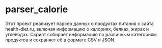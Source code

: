 # parser_calorie
Этот проект реализует парсер данных о продуктах питания с сайта health-diet.ru, включая информацию о калориях, белках, жирах и углеводах. Скрипт собирает информацию по различным категориям продуктов и сохраняет её в формате CSV и JSON.
